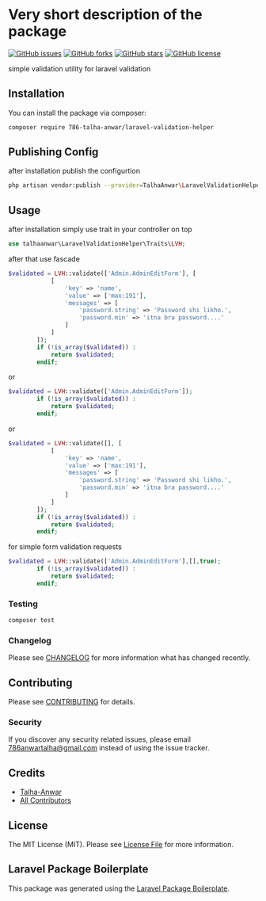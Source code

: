 # Very short description of the package

[![GitHub issues](https://img.shields.io/github/issues/786-talha-anwar/laravel-validation-helper)](https://packagist.org/packages/talha-anwar/laravel-validation-helper)
[![GitHub forks](https://img.shields.io/github/forks/786-talha-anwar/laravel-validation-helper)](https://travis-ci.org/talha-anwar/laravel-validation-helper)
[![GitHub stars](https://img.shields.io/github/stars/786-talha-anwar/laravel-validation-helper)](https://scrutinizer-ci.com/g/talha-anwar/laravel-validation-helper)
[![GitHub license](https://img.shields.io/github/license/786-talha-anwar/laravel-validation-helper)](https://packagist.org/packages/talha-anwar/laravel-validation-helper)

simple validation utility for laravel validation

## Installation

You can install the package via composer:

```bash
composer require 786-talha-anwar/laravel-validation-helper
```

## Publishing Config

after installation publish the configurtion

```bash
php artisan vendor:publish --provider=TalhaAnwar\LaravelValidationHelper\LaravelValidationHelperServiceProvider
```


## Usage

after installation simply use trait in your controller on top
``` php
use talhaanwar\LaravelValidationHelper\Traits\LVH;

```
after that use fascade

``` php
$validated = LVH::validate(['Admin.AdminEditForm'], [
            [
                'key' => 'name',
                'value' => ['max:191'],
                'messages' => [
                    'password.string' => 'Password shi likho.',
                    'password.min' => 'itna bra password....'
                ]
            ]
        ]);
        if (!is_array($validated)) :
            return $validated;
        endif;
```
or

``` php
$validated = LVH::validate(['Admin.AdminEditForm']);
        if (!is_array($validated)) :
            return $validated;
        endif;

```
or

``` php
$validated = LVH::validate([], [
            [
                'key' => 'name',
                'value' => ['max:191'],
                'messages' => [
                    'password.string' => 'Password shi likho.',
                    'password.min' => 'itna bra password....'
                ]
            ]
        ]);
        if (!is_array($validated)) :
            return $validated;
        endif;
```
for simple form validation requests

``` php
$validated = LVH::validate(['Admin.AdminEditForm'],[],true);
        if (!is_array($validated)) :
            return $validated;
        endif;
```



### Testing

``` bash
composer test
```

### Changelog

Please see [CHANGELOG](CHANGELOG.md) for more information what has changed recently.

## Contributing

Please see [CONTRIBUTING](CONTRIBUTING.md) for details.

### Security

If you discover any security related issues, please email 786anwartalha@gmail.com instead of using the issue tracker.

## Credits

- [Talha-Anwar](https://github.com/talha-anwar)
- [All Contributors](../../contributors)

## License

The MIT License (MIT). Please see [License File](LICENSE.md) for more information.

## Laravel Package Boilerplate

This package was generated using the [Laravel Package Boilerplate](https://laravelpackageboilerplate.com).